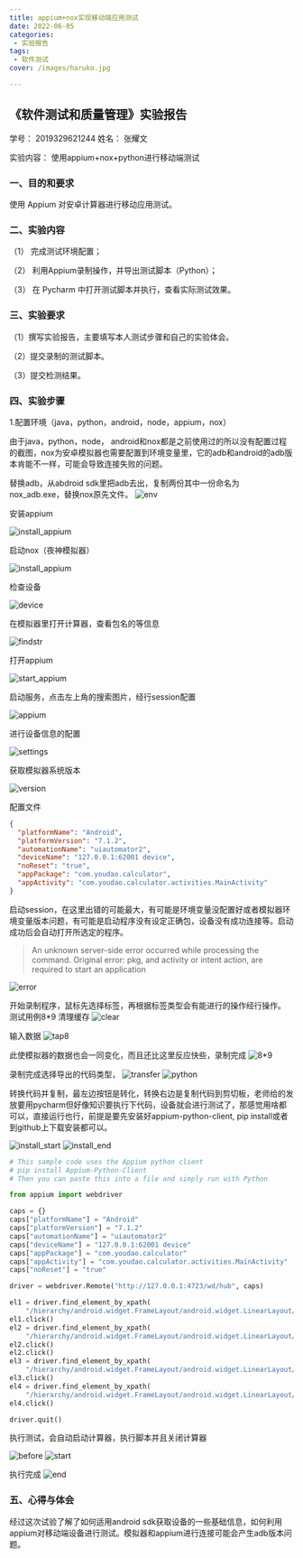```yaml
---
title: appium+nox实现移动端应用测试
date: 2022-06-05
categories:
 - 实验报告 
tags:
 - 软件测试
cover: /images/haruko.jpg

---
```

<!-- more -->
## 《软件测试和质量管理》实验报告

学号： 2019329621244 		姓名： 张耀文       

实验内容：       使用appium+nox+python进行移动端测试                         
### 一、目的和要求
使用 Appium 对安卓计算器进行移动应用测试。

### 二、实验内容
（1） 完成测试环境配置；

（2） 利用Appium录制操作，并导出测试脚本（Python）；

（3） 在 Pycharm 中打开测试脚本并执行，查看实际测试效果。
### 三、实验要求

（1）撰写实验报告，主要填写本人测试步骤和自己的实验体会。

（2）提交录制的测试脚本。

（3）提交检测结果。

### 四、实验步骤
1.配置环境（java，python，android，node，appium，nox）

由于java，python，node， android和nox都是之前使用过的所以没有配置过程的截图，nox为安卓模拟器也需要配置到环境变量里，它的adb和android的adb版本肯能不一样，可能会导致连接失败的问题。

替换adb，从abdroid sdk里把adb去出，复制两份其中一份命名为nox_adb.exe，替换nox原先文件。
![env](images/0605/env.png)
 
安装appium
 
![install_appium](images/0605/install.png)


启动nox（夜神模拟器）

![install_appium](images/0605/nox.png)

检查设备

![device](images/0605/device.png)
 
在模拟器里打开计算器，查看包名的等信息

![findstr](images/0605/find.png)

打开appium

![start_appium](images/0605/start_appium.png)

启动服务，点击左上角的搜索图片，经行session配置

![appium](images/0605/appium.png)
 
进行设备信息的配置

![settings](images/0605/settings.png)

获取模拟器系统版本

![version](images/0605/version.png)
 
配置文件

```json
{
  "platformName": "Android",
  "platformVersion": "7.1.2",
  "automationName": "uiautomator2",
  "deviceName": "127.0.0.1:62001 device",
  "noReset": "true",
  "appPackage": "com.youdao.calculator",
  "appActivity": "com.youdao.calculator.activities.MainActivity"
}
```

启动session，在这里出错的可能最大，有可能是环境变量没配置好或者模拟器环境变量版本问题，有可能是启动程序没有设定正确包，设备没有成功连接等。启动成功后会自动打开所选定的程序。
> An unknown server-side error occurred while processing the command. Original error: pkg, and activity or intent action, are required to start an application


![error](images/0605/cant_connect.png)
 
开始录制程序，鼠标先选择标签，再根据标签类型会有能进行的操作经行操作。
测试用例8*9
清理缓存
![clear](images/0605/clear.png)

输入数据
![tap8](images/0605/tap8.png)
 
此使模拟器的数据也会一同变化，而且还比这里反应快些，录制完成
![8*9](images/0605/89.png)
 
 
录制完成选择导出的代码类型，
![transfer](images/0605/transfer.png)
![python](images/0605/export_python.png)
 
转换代码并复制，最左边按钮是转化，转换右边是复制代码到剪切板，老师给的发放要用pycharm但好像知识要执行下代码，设备就会进行测试了，那感觉用啥都可以，直接运行也行，前提是要先安装好appium-python-client, pip install或者到github上下载安装都可以。

![install_start](images/0605/py_start.png)
![install_end](images/0605/py_end.png)

```python
# This sample code uses the Appium python client
# pip install Appium-Python-Client
# Then you can paste this into a file and simply run with Python

from appium import webdriver

caps = {}
caps["platformName"] = "Android"
caps["platformVersion"] = "7.1.2"
caps["automationName"] = "uiautomator2"
caps["deviceName"] = "127.0.0.1:62001 device"
caps["appPackage"] = "com.youdao.calculator"
caps["appActivity"] = "com.youdao.calculator.activities.MainActivity"
caps["noReset"] = "true"

driver = webdriver.Remote("http://127.0.0.1:4723/wd/hub", caps)

el1 = driver.find_element_by_xpath(
    "/hierarchy/android.widget.FrameLayout/android.widget.LinearLayout/android.widget.FrameLayout/android.widget.LinearLayout/android.widget.FrameLayout/android.widget.FrameLayout/android.support.v4.widget.DrawerLayout/android.widget.LinearLayout/android.widget.FrameLayout/android.widget.RelativeLayout/android.widget.LinearLayout[2]/android.widget.LinearLayout/android.widget.LinearLayout[3]/android.view.ViewGroup/android.widget.GridView/android.widget.FrameLayout[8]/android.widget.FrameLayout")
el1.click()
el2 = driver.find_element_by_xpath(
    "/hierarchy/android.widget.FrameLayout/android.widget.LinearLayout/android.widget.FrameLayout/android.widget.LinearLayout/android.widget.FrameLayout/android.widget.FrameLayout/android.support.v4.widget.DrawerLayout/android.widget.LinearLayout/android.widget.FrameLayout/android.widget.RelativeLayout/android.widget.LinearLayout[2]/android.widget.LinearLayout/android.widget.LinearLayout[3]/android.view.ViewGroup/android.widget.GridView/android.widget.FrameLayout[10]/android.widget.FrameLayout")
el2.click()
el2.click()
el3 = driver.find_element_by_xpath(
    "/hierarchy/android.widget.FrameLayout/android.widget.LinearLayout/android.widget.FrameLayout/android.widget.LinearLayout/android.widget.FrameLayout/android.widget.FrameLayout/android.support.v4.widget.DrawerLayout/android.widget.LinearLayout/android.widget.FrameLayout/android.widget.RelativeLayout/android.widget.LinearLayout[2]/android.widget.LinearLayout/android.widget.LinearLayout[1]/android.widget.ImageButton[5]")
el3.click()
el4 = driver.find_element_by_xpath(
    "/hierarchy/android.widget.FrameLayout/android.widget.LinearLayout/android.widget.FrameLayout/android.widget.LinearLayout/android.widget.FrameLayout/android.widget.FrameLayout/android.support.v4.widget.DrawerLayout/android.widget.LinearLayout/android.widget.FrameLayout/android.widget.RelativeLayout/android.widget.LinearLayout[2]/android.widget.LinearLayout/android.widget.LinearLayout[3]/android.view.ViewGroup/android.widget.GridView/android.widget.FrameLayout[9]/android.widget.FrameLayout")
el4.click()

driver.quit()
```

执行测试，会自动启动计算器，执行脚本并且关闭计算器
 
![before](images/0605/before.png)
![start](images/0605/start.png)

执行完成
![end](images/0605/end.png)
 


### 五、心得与体会

经过这次试验了解了如何适用android sdk获取设备的一些基础信息，如何利用appium对移动端设备进行测试。模拟器和appium进行连接可能会产生adb版本问题。



